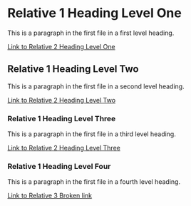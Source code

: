 # Relative 1 Heading Level One

This is a paragraph in the first file in a first level heading.

[Link to Relative 2 Heading Level One](relative2.md#relative-2-heading-level-one)

## Relative 1 Heading Level Two

This is a paragraph in the first file in a second level heading.

[Link to Relative 2 Heading Level Two](relative2.md#custom-id-level-two)

### Relative 1 Heading Level Three

This is a paragraph in the first file in a third level heading.

[Link to Relative 2 Heading Level Three](relative2.md#custom-id-level-three)

### Relative 1 Heading Level Four

This is a paragraph in the first file in a fourth level heading.

[Link to Relative 3 Broken link](relative3.md#relative-3-heading-level-one)
